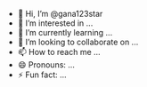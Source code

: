 - 👋 Hi, I’m @gana123star
- 👀 I’m interested in ...
- 🌱 I’m currently learning ...
- 💞️ I’m looking to collaborate on ...
- 📫 How to reach me ...
- 😄 Pronouns: ...
- ⚡ Fun fact: ...

<!---
gana123star/gana123star is a ✨ special ✨ repository because its `README.md` (this file) appears on your GitHub profile.
You can click the Preview link to take a look at your changes.
--->
